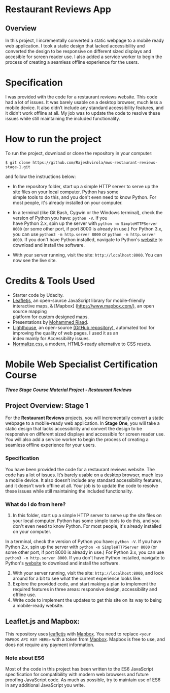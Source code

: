 # Restaurant Reviews App
## Overview
In this project, I incrementally converted a static webpage to a mobile ready web application. I took a static design that lacked accessibility and converted the design to be responsive on different sized displays and accesible for screen reader use. I also added a service worker to begin the process of creating a seamless offline experience for the users.
# Specification  
I was provided with the code for a restaurant reviews website. This code had a lot of issues. It was barely usable on a desktop browser, much less a mobile device. It also didn’t include any standard accessibility features, and it didn't work offline at all. My job was to update the code to resolve these issues while still maintaining the included functionality.
# How to run the project
To run the project, download or clone the repository in your computer:

`$ git clone https://github.com/Rajeshvirola/mws-restaurant-reviews-stage-1.git`

and follow the instructions below:

* In the repository folder, start up a simple HTTP server to serve up the site files on your local computer. Python has some   
  simple tools to do this, and you don't even need to know Python. For most people, it's already installed on your computer.

* In a terminal (like Git Bash, Cygwin or the Windows terminal), check the version of Python you have: `python -V`. If you         
  have Python 2.x, spin up the server with `python -m SimpleHTTPServer 8000` (or some other port, if port 8000 is already in use.) For Python 3.x, you can use `python3 -m http.server 8000` or `python -m http.server 8000`. If you don't have Python installed, navigate to Python's [website](https://www.python.org/) to download and install the software.

* With your server running, visit the site: `http://localhost:8000`. You can now see the live site.
# Credits & Tools Used
* Starter code by Udacity.
* [Leafletjs](https://leafletjs.com/), an open-source JavaScript library for mobile-friendly interactive maps, & [Mapbox] 
  (https://www.mapbox.com/), an open source mapping         
  platform for custom designed maps.
* Presentations by [Mohammed Riaad](https://www.youtube.com/watch?v=TxXwlOAXUko).
* [Lighthouse](https://developers.google.com/web/tools/lighthouse/), an open-source [(GitHub repository)](https://github.com/GoogleChrome/lighthouse), automated tool for improving the quality of web pages. I used it as an  
  index mainly for Accessibility issues.
* [Normalize.css](https://necolas.github.io/normalize.css/), a modern, HTML5-ready alternative to CSS resets.

# Mobile Web Specialist Certification Course
#### _Three Stage Course Material Project - Restaurant Reviews_

## Project Overview: Stage 1

For the **Restaurant Reviews** projects, you will incrementally convert a static webpage to a mobile-ready web application. In **Stage One**, you will take a static design that lacks accessibility and convert the design to be responsive on different sized displays and accessible for screen reader use. You will also add a service worker to begin the process of creating a seamless offline experience for your users.

### Specification

You have been provided the code for a restaurant reviews website. The code has a lot of issues. It’s barely usable on a desktop browser, much less a mobile device. It also doesn’t include any standard accessibility features, and it doesn’t work offline at all. Your job is to update the code to resolve these issues while still maintaining the included functionality.

### What do I do from here?

1. In this folder, start up a simple HTTP server to serve up the site files on your local computer. Python has some simple tools to do this, and you don't even need to know Python. For most people, it's already installed on your computer.

In a terminal, check the version of Python you have: `python -V`. If you have Python 2.x, spin up the server with `python -m SimpleHTTPServer 8000` (or some other port, if port 8000 is already in use.) For Python 3.x, you can use `python3 -m http.server 8000`. If you don't have Python installed, navigate to Python's [website](https://www.python.org/) to download and install the software.

2. With your server running, visit the site: `http://localhost:8000`, and look around for a bit to see what the current experience looks like.
3. Explore the provided code, and start making a plan to implement the required features in three areas: responsive design, accessibility and offline use.
4. Write code to implement the updates to get this site on its way to being a mobile-ready website.

## Leaflet.js and Mapbox:

This repository uses [leafletjs](https://leafletjs.com/) with [Mapbox](https://www.mapbox.com/). You need to replace `<your MAPBOX API KEY HERE>` with a token from [Mapbox](https://www.mapbox.com/). Mapbox is free to use, and does not require any payment information.

### Note about ES6

Most of the code in this project has been written to the ES6 JavaScript specification for compatibility with modern web browsers and future proofing JavaScript code. As much as possible, try to maintain use of ES6 in any additional JavaScript you write.
